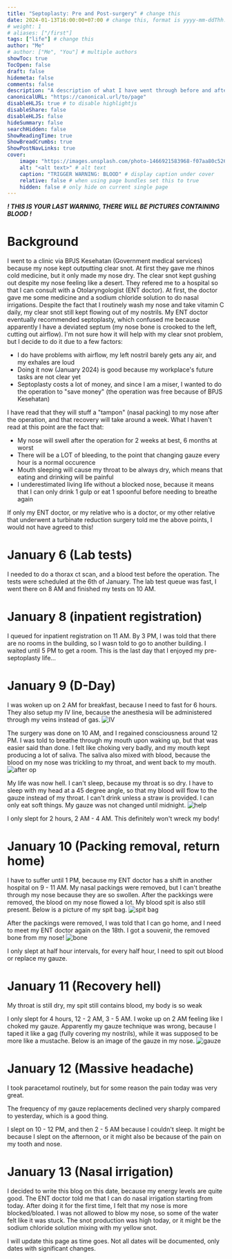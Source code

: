 ```yaml
---
title: "Septoplasty: Pre and Post-surgery" # change this
date: 2024-01-13T16:00:00+07:00 # change this, format is yyyy-mm-ddThh:mm:ssZhh:hh
# weight: 1
# aliases: ["/first"]
tags: ["life"] # change this
author: "Me"
# author: ["Me", "You"] # multiple authors
showToc: true
TocOpen: false
draft: false
hidemeta: false
comments: false
description: "A description of what I have went through before and after surgery" # change this
canonicalURL: "https://canonical.url/to/page"
disableHLJS: true # to disable highlightjs
disableShare: false
disableHLJS: false
hideSummary: false
searchHidden: false
ShowReadingTime: true
ShowBreadCrumbs: true
ShowPostNavLinks: true
cover:
    image: "https://images.unsplash.com/photo-1466921583968-f07aa80c526e?q=80&w=2070&auto=format&fit=crop&ixlib=rb-4.0.3&ixid=M3wxMjA3fDB8MHxwaG90by1wYWdlfHx8fGVufDB8fHx8fA%3D%3D" # image path/url
    alt: "<alt text>" # alt text
    caption: "TRIGGER WARNING: BLOOD" # display caption under cover
    relative: false # when using page bundles set this to true
    hidden: false # only hide on current single page
---
```

***! THIS IS YOUR LAST WARNING, THERE WILL BE PICTURES CONTAINING BLOOD !***
# Background
I went to a clinic via BPJS Kesehatan (Government medical services) because my nose kept outputting clear snot. At first they gave me rhinos cold medicine, but it only made my nose dry. The clear snot kept gushing out despite my nose feeling like a desert. They refered me to a hospital so that I can consult with a Otolaryngologist (ENT doctor). At first, the doctor gave me some medicine and a sodium chloride solution to do nasal irrigations. Despite the fact that I routinely wash my nose and take vitamin C daily, my clear snot still kept flowing out of my nostrils. My ENT doctor eventually recommended septoplasty, which confused me because apparently I have a deviated septum (my nose bone is crooked to the left, cutting out airflow). I'm not sure how it will help with my clear snot problem, but I decide to do it due to a few factors:

- I do have problems with airflow, my left nostril barely gets any air, and my exhales are loud
- Doing it now (January 2024) is good because my workplace's future tasks are not clear yet
- Septoplasty costs a lot of money, and since I am a miser, I wanted to do the operation to "save money" (the operation was free because of BPJS Kesehatan)

I have read that they will stuff a "tampon" (nasal packing) to my nose after the operation, and that recovery will take around a week. What I haven't read at this point are the fact that:

- My nose will swell after the operation for 2 weeks at best, 6 months at worst
- There will be a LOT of bleeding, to the point that changing gauze every hour is a normal occurence
- Mouth sleeping will cause my throat to be always dry, which means that eating and drinking will be painful
- I underestimated living life without a blocked nose, because it means that I can only drink 1 gulp or eat 1 spoonful before needing to breathe again

If only my ENT doctor, or my relative who is a doctor, or my other relative that underwent a turbinate reduction surgery told me the above points, I would not have agreed to this!

# January 6 (Lab tests)
I needed to do a thorax ct scan, and a blood test before the operation. The tests were scheduled at the 6th of January. The lab test queue was fast, I went there on 8 AM and finished my tests on 10 AM.

# January 8 (inpatient registration)
I queued for inpatient registration on 11 AM. By 3 PM, I was told that there are no rooms in the building, so I wasn told to go to another building. I waited until 5 PM to get a room. This is the last day that I enjoyed my pre-septoplasty life...

# January 9 (D-Day)
I was woken up on 2 AM for breakfast, because I need to fast for 6 hours. They also setup my IV line, because the anesthesia will be administered through my veins instead of gas.
![IV](/Images/SeptoplastyDocumentation/iv-line.jpeg#center)

The surgery was done on 10 AM, and I regained consciousness around 12 PM. I was told to breathe through my mouth upon waking up, but that was easier said than done. I felt like choking very badly, and my mouth kept producing a lot of saliva. The saliva also mixed with blood, because the blood on my nose was trickling to my throat, and went back to my mouth.
![after op](/Images/SeptoplastyDocumentation/after-op.jpeg#center)

My life was now hell. I can't sleep, because my throat is so dry. I have to sleep with my head at a 45 degree angle, so that my blood will flow to the gauze instead of my throat. I can't drink unless a straw is provided. I can only eat soft things. My gauze was not changed until midnight.
![help](/Images/SeptoplastyDocumentation/help-me.jpeg#center)

I only slept for 2 hours, 2 AM - 4 AM. This definitely won't wreck my body!

# January 10 (Packing removal, return home)
I have to suffer until 1 PM, because my ENT doctor has a shift in another hospital on 9 - 11 AM. My nasal packings were removed, but I can't breathe through my nose because they are so swollen. After the packkings were removed, the blood on my nose flowed a lot. My blood spit is also still present. Below is a picture of my spit bag.
![spit bag](/Images/SeptoplastyDocumentation/blood-spit.jpeg#center)

After the packings were removed, I was told that I can go home, and I need to meet my ENT doctor again on the 18th. I got a souvenir, the removed bone from my nose!
![bone](/Images/SeptoplastyDocumentation/bone.jpeg#center)

I only slept at half hour intervals, for every half hour, I need to spit out blood or replace my gauze.

# January 11 (Recovery hell)
My throat is still dry, my spit still contains blood, my body is so weak

I only slept for 4 hours, 12 - 2 AM, 3 - 5 AM. I woke up on 2 AM feeling like I choked my gauze. Apparently my gauze technique was wrong, because I taped it like a gag (fully covering my nostrils), while it was supposed to be more like a mustache. Below is an image of the gauze in my nose.
![gauze](/Images/SeptoplastyDocumentation/gauze.jpeg#center)

# January 12 (Massive headache)
I took paracetamol routinely, but for some reason the pain today was very great.

The frequency of my gauze replacements declined very sharply compared to yesterday, which is a good thing.

I slept on 10 - 12 PM, and then 2 - 5 AM because I couldn't sleep. It might be because I slept on the afternoon, or it might also be because of the pain on my tooth and nose.

# January 13 (Nasal irrigation)
I decided to write this blog on this date, because my energy levels are quite good. The ENT doctor told me that I can do nasal irrigation starting from today. After doing it for the first time, I felt that my nose is more blocked/bloated. I was not allowed to blow my nose, so some of the water felt like it was stuck. The snot production was high today, or it might be the sodium chloride solution mixing with my yellow snot.

I will update this page as time goes. Not all dates will be documented, only dates with significant changes.